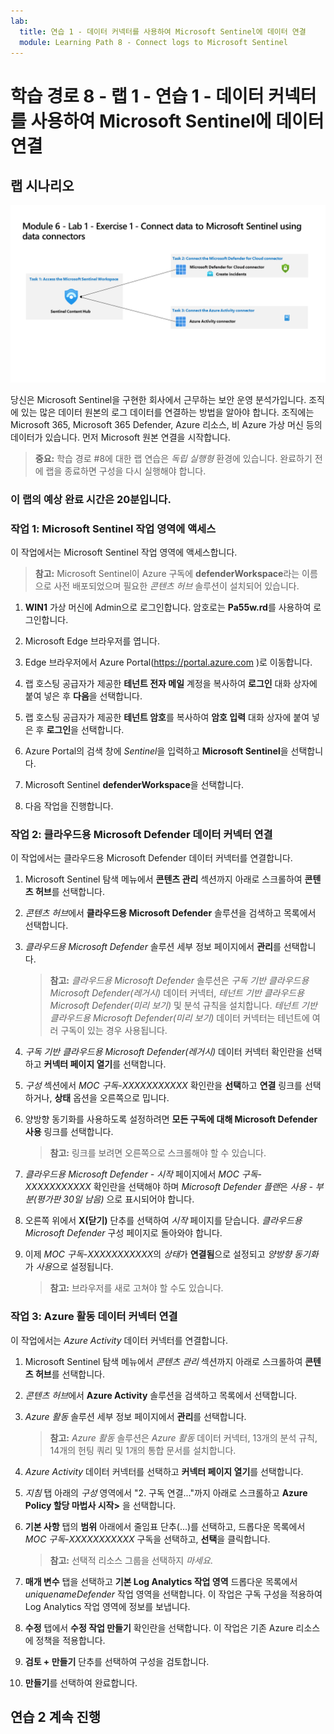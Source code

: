 ```yaml
---
lab:
  title: 연습 1 - 데이터 커넥터를 사용하여 Microsoft Sentinel에 데이터 연결
  module: Learning Path 8 - Connect logs to Microsoft Sentinel
---
```


# 학습 경로 8 - 랩 1 - 연습 1 - 데이터 커넥터를 사용하여 Microsoft Sentinel에 데이터 연결

## 랩 시나리오

![랩 개요입니다.](../Media/SC-200-Lab_Diagrams_Mod6_L1_Ex1.png)

당신은 Microsoft Sentinel을 구현한 회사에서 근무하는 보안 운영 분석가입니다. 조직에 있는 많은 데이터 원본의 로그 데이터를 연결하는 방법을 알아야 합니다. 조직에는 Microsoft 365, Microsoft 365 Defender, Azure 리소스, 비 Azure 가상 머신 등의 데이터가 있습니다. 먼저 Microsoft 원본 연결을 시작합니다.

>**중요:** 학습 경로 #8에 대한 랩 연습은 *독립 실행형* 환경에 있습니다. 완료하기 전에 랩을 종료하면 구성을 다시 실행해야 합니다.

### 이 랩의 예상 완료 시간은 20분입니다.

### 작업 1: Microsoft Sentinel 작업 영역에 액세스

이 작업에서는 Microsoft Sentinel 작업 영역에 액세스합니다.

>**참고:** Microsoft Sentinel이 Azure 구독에 **defenderWorkspace**라는 이름으로 사전 배포되었으며 필요한 *콘텐츠 허브* 솔루션이 설치되어 있습니다.

1. **WIN1** 가상 머신에 Admin으로 로그인합니다. 암호로는 **Pa55w.rd**를 사용하여 로그인합니다.  

1. Microsoft Edge 브라우저를 엽니다.

1. Edge 브라우저에서 Azure Portal(<https://portal.azure.com> )로 이동합니다.

1. 랩 호스팅 공급자가 제공한 **테넌트 전자 메일** 계정을 복사하여 **로그인** 대화 상자에 붙여 넣은 후 **다음**을 선택합니다.

1. 랩 호스팅 공급자가 제공한 **테넌트 암호**를 복사하여 **암호 입력** 대화 상자에 붙여 넣은 후 **로그인**을 선택합니다.

1. Azure Portal의 검색 창에 *Sentinel*을 입력하고 **Microsoft Sentinel**을 선택합니다.

1. Microsoft Sentinel **defenderWorkspace**을 선택합니다.

1. 다음 작업을 진행합니다.

### 작업 2: 클라우드용 Microsoft Defender 데이터 커넥터 연결

이 작업에서는 클라우드용 Microsoft Defender 데이터 커넥터를 연결합니다.

   <!--- >>**Important:** To *Enable* Bi-directional sync, please rerun  **[Lab 05 Exercise 1](https://microsoftlearning.github.io/SC-200T00A-Microsoft-Security-Operations-Analyst/Instructions/Labs/LAB_AK_05_Lab1_Ex01_Enable_MDC.html)**, Task 2, and select **Setup** from the *Microsoft Defender for Cloud* navigation menu to verify all eligible Azure subscriptions are onboarded. --->

1. Microsoft Sentinel 탐색 메뉴에서 **콘텐츠 관리** 섹션까지 아래로 스크롤하여 **콘텐츠 허브**를 선택합니다.

1. *콘텐츠 허브*에서 **클라우드용 Microsoft Defender** 솔루션을 검색하고 목록에서 선택합니다.

1. *클라우드용 Microsoft Defender* 솔루션 세부 정보 페이지에서 **관리**를 선택합니다.

    >**참고:** *클라우드용 Microsoft Defender* 솔루션은 *구독 기반 클라우드용 Microsoft Defender(레거시)* 데이터 커넥터, *테넌트 기반 클라우드용 Microsoft Defender(미리 보기)* 및 분석 규칙을 설치합니다. *테넌트 기반 클라우드용 Microsoft Defender(미리 보기)* 데이터 커넥터는 테넌트에 여러 구독이 있는 경우 사용됩니다.

1. *구독 기반 클라우드용 Microsoft Defender(레거시)* 데이터 커넥터 확인란을 선택하고 **커넥터 페이지 열기**를 선택합니다.

1. *구성* 섹션에서 *MOC 구독-XXXXXXXXXXX* 확인란을 **선택**하고 **연결** 링크를 선택하거나, **상태** 옵션을 오른쪽으로 밉니다.

1. 양방향 동기화를 사용하도록 설정하려면 **모든 구독에 대해 Microsoft Defender 사용** 링크를 선택합니다.

    >**참고:** 링크를 보려면 오른쪽으로 스크롤해야 할 수 있습니다.

1. *클라우드용 Microsoft Defender - 시작* 페이지에서 *MOC 구독-XXXXXXXXXXX* 확인란을 선택해야 하며 *Microsoft Defender 플랜*은 *사용 - 부분(평가판 30일 남음)* 으로 표시되어야 합니다.

1. 오른쪽 위에서 **X(닫기)** 단추를 선택하여 *시작* 페이지를 닫습니다. *클라우드용 Microsoft Defender* 구성 페이지로 돌아와야 합니다.

1. 이제 *MOC 구독-XXXXXXXXXXX*의 *상태*가 **연결됨**으로 설정되고 *양방향 동기화*가 *사용*으로 설정됩니다.

    >**참고:** 브라우저를 새로 고쳐야 할 수도 있습니다.

### 작업 3: Azure 활동 데이터 커넥터 연결

이 작업에서는 *Azure Activity* 데이터 커넥터를 연결합니다.

1. Microsoft Sentinel 탐색 메뉴에서 *콘텐츠 관리* 섹션까지 아래로 스크롤하여 **콘텐츠 허브**를 선택합니다.

1. *콘텐츠 허브*에서 **Azure Activity** 솔루션을 검색하고 목록에서 선택합니다.

1. *Azure 활동* 솔루션 세부 정보 페이지에서 **관리**를 선택합니다.

    >**참고:** *Azure 활동* 솔루션은 *Azure 활동* 데이터 커넥터, 13개의 분석 규칙, 14개의 헌팅 쿼리 및 1개의 통합 문서를 설치합니다.

1. *Azure Activity* 데이터 커넥터를 선택하고 **커넥터 페이지 열기**를 선택합니다.

1. *지침* 탭 아래의 *구성* 영역에서 "2. 구독 연결..."까지 아래로 스크롤하고 **Azure Policy 할당 마법사 시작>** 을 선택합니다.

1. **기본 사항** 탭의 **범위** 아래에서 줄임표 단추(...)를 선택하고, 드롭다운 목록에서 *MOC 구독-XXXXXXXXXXX* 구독을 선택하고, **선택**을 클릭합니다.

    >**참고:** 선택적 리소스 그룹을 선택하지 *마세요*.

1. **매개 변수** 탭을 선택하고 **기본 Log Analytics 작업 영역** 드롭다운 목록에서 *uniquenameDefender* 작업 영역을 선택합니다. 이 작업은 구독 구성을 적용하여 Log Analytics 작업 영역에 정보를 보냅니다.

1. **수정** 탭에서 **수정 작업 만들기** 확인란을 선택합니다. 이 작업은 기존 Azure 리소스에 정책을 적용합니다.

1. **검토 + 만들기** 단추를 선택하여 구성을 검토합니다.

1. **만들기**를 선택하여 완료합니다.

## 연습 2 계속 진행
